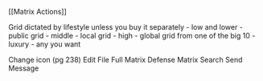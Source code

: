 [[Matrix Actions]]

 Grid dictated by lifestyle unless you buy it separately
		- low and lower - public grid
		- middle - local grid
		- high - global grid from one of the big 10
		- luxury - any you want

Change icon (pg 238)
Edit File
Full Matrix Defense
Matrix Search
Send Message